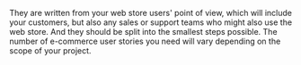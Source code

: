 They are written from your web store users' point of view, which will include your customers, but also any sales or support teams who might also use the web store. And they should be split into the smallest steps possible. The number of e-commerce user stories you need will vary depending on the scope of your project.
